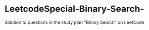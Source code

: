 # LeetcodeSpecial-Binary-Search-
Solution to questions in the study plan "Binary Search" on LeetCode
